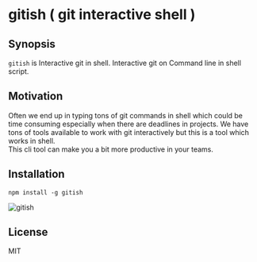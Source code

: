 # gitish ( git interactive shell )

## Synopsis

`gitish` is Interactive git in shell. Interactive git on Command line in shell script.
 
## Motivation

Often we end up in typing tons of git commands in shell which could be time consuming especially when there are deadlines in projects.
We have tons of tools available to work with git interactively but this is a tool which works in shell.  
This cli tool can make you a bit more productive in your teams.   

## Installation

`npm install -g gitish`

![gitish](https://i1.wp.com/muraliprashanth.me/wp-content/uploads/2017/03/Screen-Shot-2017-03-15-at-12.41.45.png)

## License

MIT
